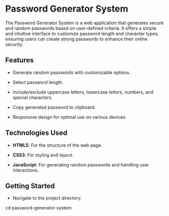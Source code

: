# Password Generator System

The Password Generator System is a web application that generates secure and random passwords based on user-defined criteria. It offers a simple and intuitive interface to customize password length and character types, ensuring users can create strong passwords to enhance their online security.

## Features

- Generate random passwords with customizable options.
  
- Select password length.
  
- Include/exclude uppercase letters, lowercase letters, numbers, and special characters.
  
- Copy generated password to clipboard.
  
- Responsive design for optimal use on various devices.

## Technologies Used

- **HTML5**: For the structure of the web page.
  
- **CSS3**: For styling and layout.
  
- **JavaScript**: For generating random passwords and handling user interactions.

## Getting Started

- Navigate to the project directory:

cd password-generator-system

